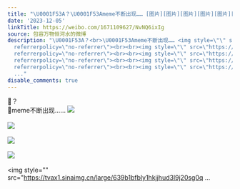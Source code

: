```yaml
---
title: "\U0001F53A？\U0001F53Ameme不断出现…… [图片][图片][图片][图片][图片][图片][图片][图片][图片]"
date: '2023-12-05'
linkTitle: https://weibo.com/1671109627/NvNQ6ixIg
source: 包容万物恒河水的微博
description: "\U0001F53A？<br>\U0001F53Ameme不断出现…… <img style=\"\" src=\"https://tvax2.sinaimg.cn/large/639b1bfbly1hkjjgt19wyj20q50li16i.jpg\"
  referrerpolicy=\"no-referrer\"><br><br><img style=\"\" src=\"https://tvax1.sinaimg.cn/large/639b1bfbly1hkjjgusbh3j20iw0f4dln.jpg\"
  referrerpolicy=\"no-referrer\"><br><br><img style=\"\" src=\"https://tvax4.sinaimg.cn/large/639b1bfbly1hkjjgyesm3j20kb0redtk.jpg\"
  referrerpolicy=\"no-referrer\"><br><br><img style=\"\" src=\"https://tvax4.sinaimg.cn/large/639b1bfbly1hkjjhirwluj20u011i1a2.jpg\"
  referrerpolicy=\"no-referrer\"><br><br><img style=\"\" src=\"https://tvax1.sinaimg.cn/large/639b1bfbly1hkjjhud3l9j20sg0q
  ..."
disable_comments: true
---
```

🔺？<br>🔺meme不断出现…… <img style="" src="https://tvax2.sinaimg.cn/large/639b1bfbly1hkjjgt19wyj20q50li16i.jpg" referrerpolicy="no-referrer"><br><br><img style="" src="https://tvax1.sinaimg.cn/large/639b1bfbly1hkjjgusbh3j20iw0f4dln.jpg" referrerpolicy="no-referrer"><br><br><img style="" src="https://tvax4.sinaimg.cn/large/639b1bfbly1hkjjgyesm3j20kb0redtk.jpg" referrerpolicy="no-referrer"><br><br><img style="" src="https://tvax4.sinaimg.cn/large/639b1bfbly1hkjjhirwluj20u011i1a2.jpg" referrerpolicy="no-referrer"><br><br><img style="" src="https://tvax1.sinaimg.cn/large/639b1bfbly1hkjjhud3l9j20sg0q ...